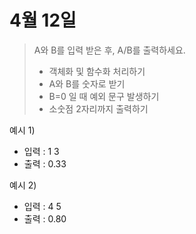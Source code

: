 # 4월 12일

> A와 B를 입력 받은 후, A/B를 출력하세요.
> - 객체화 및 함수화 처리하기
> - A와 B를 숫자로 받기
> - B=0 일 때 예외 문구 발생하기
> - 소숫점 2자리까지 출력하기

예시 1)
- 입력 : 1 3
- 출력 : 0.33

예시 2)
- 입력 : 4 5
- 출력 : 0.80

